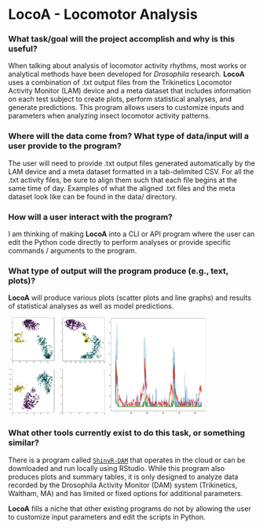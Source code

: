 # LocoA - Locomotor Analysis

### What task/goal will the project accomplish and why is this useful?
When talking about analysis of locomotor activity rhythms, most works or analytical methods have been developed for *Drosophila* research. **LocoA** uses a combination of .txt output files from the Trikinetics Locomotor Activity Monitor (LAM) device and a meta dataset that includes information on each test subject to create plots, perform statistical analyses, and generate predictions. This program allows users to customize inputs and parameters when analyzing insect locomotor activity patterns.

### Where will the data come from? What type of data/input will a user provide to the program? 
The user will need to provide .txt output files generated automatically by the LAM  device and a meta dataset formatted in a tab-delimited CSV. For all the .txt activity files, be sure to align them such that each file begins at the same time of day. Examples of what the aligned .txt files and the meta dataset look like can be found in the data/ directory.

### How will a user interact with the program?
I am thinking of making **LocoA** into a CLI or API program where the user can edit the Python code directly to perform analyses or provide specific commands / arguments to the program.

### What type of output will the program produce (e.g., text, plots)?
**LocoA** will produce various plots (scatter plots and line graphs) and results of statistical analyses as well as model predictions. 

<img src="scatterplot.png" width="200" height="200">

<img src="lineplot.png" width="200" height="200">

### What other tools currently exist to do this task, or something similar?
There is a program called [`ShinyR-DAM`](https://github.com/KarolCichewicz/ShinyR-DAM.git) that operates in the cloud or can be downloaded and run locally using RStudio. While this program also produces plots and summary tables, it is only designed to analyze data recorded by the Drosophila Activity Monitor (DAM) system (Trikinetics, Waltham, MA) and has limited or fixed options for additional parameters.


**LocoA** fills a niche that other existing programs do not by allowing the user to customize input parameters and edit the scripts in Python.

